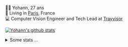 <p>
  👨🏻 <bold>Yohann</bold>, 27 ans<br/>
  💼 Living in <a href="https://www.google.com/maps?q=paris">Paris</a>, France<br/>
  💻 Computer Vision Engineer and Tech Lead at <a href="https://trayvisor.com/">Trayvisor</a><br/>
</p>

<a href="https://github.com/anuraghazra/github-readme-stats"><img align="center" src="https://github-readme-stats-go94hl40s-yohann84l.vercel.app//api?username=yohann84L&show_icons=true&include_all_commits=true" alt="Yohann's github stats" /> </a>


<details>
  <summary>Some stats ...</summary><br/>
  

<!--START_SECTION:waka-->
![Code Time](http://img.shields.io/badge/Code%20Time-426%20hrs%2025%20mins-blue)

![Profile Views](http://img.shields.io/badge/Profile%20Views-0-blue)

**🐱 My GitHub Data** 

> 📦 440.6 kB Used in GitHub's Storage 
 > 
> 🏆 178 Contributions in the Year 2023
 > 
> 🚫 Not Opted to Hire
 > 
> 📜 24 Public Repositories 
 > 
> 🔑 21 Private Repositories 
 > 
**I'm an Early 🐤** 

```text
🌞 Morning                873 commits         ████████░░░░░░░░░░░░░░░░░   32.76 % 
🌆 Daytime                1544 commits        ██████████████░░░░░░░░░░░   57.94 % 
🌃 Evening                242 commits         ██░░░░░░░░░░░░░░░░░░░░░░░   09.08 % 
🌙 Night                  6 commits           ░░░░░░░░░░░░░░░░░░░░░░░░░   00.23 % 
```
📅 **I'm Most Productive on Thursday** 

```text
Monday                   468 commits         ████░░░░░░░░░░░░░░░░░░░░░   17.56 % 
Tuesday                  488 commits         █████░░░░░░░░░░░░░░░░░░░░   18.31 % 
Wednesday                591 commits         ██████░░░░░░░░░░░░░░░░░░░   22.18 % 
Thursday                 663 commits         ██████░░░░░░░░░░░░░░░░░░░   24.88 % 
Friday                   438 commits         ████░░░░░░░░░░░░░░░░░░░░░   16.44 % 
Saturday                 5 commits           ░░░░░░░░░░░░░░░░░░░░░░░░░   00.19 % 
Sunday                   12 commits          ░░░░░░░░░░░░░░░░░░░░░░░░░   00.45 % 
```


📊 **This Week I Spent My Time On** 

```text
🕑︎ Time Zone: Europe/Paris

💬 Programming Languages: 
Python                   14 hrs 33 mins      ██████████████░░░░░░░░░░░   56.45 % 
Jupyter                  4 hrs 47 mins       █████░░░░░░░░░░░░░░░░░░░░   18.57 % 
JavaScript               2 hrs 33 mins       ██░░░░░░░░░░░░░░░░░░░░░░░   09.93 % 
Docker                   1 hr 43 mins        ██░░░░░░░░░░░░░░░░░░░░░░░   06.67 % 
YAML                     59 mins             █░░░░░░░░░░░░░░░░░░░░░░░░   03.82 % 

🔥 Editors: 
PyCharm                  22 hrs 16 mins      ██████████████████████░░░   86.38 % 
WebStorm                 2 hrs 29 mins       ██░░░░░░░░░░░░░░░░░░░░░░░   09.63 % 
VS Code                  1 hr 1 min          █░░░░░░░░░░░░░░░░░░░░░░░░   03.99 % 

💻 Operating System: 
Mac                      25 hrs 47 mins      █████████████████████████   100.00 % 
```

**I Mostly Code in Python** 

```text
Python                   18 repos            ██████████████░░░░░░░░░░░   54.55 % 
Java                     6 repos             █████░░░░░░░░░░░░░░░░░░░░   18.18 % 
Jupyter Notebook         2 repos             ██░░░░░░░░░░░░░░░░░░░░░░░   06.06 % 
JavaScript               2 repos             ██░░░░░░░░░░░░░░░░░░░░░░░   06.06 % 
Shell                    1 repo              █░░░░░░░░░░░░░░░░░░░░░░░░   03.03 % 
```




 Last Updated on 23/02/2023 01:41:08 UTC
<!--END_SECTION:waka-->
